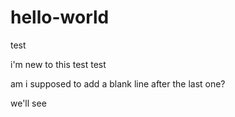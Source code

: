 # hello-world
test

i'm new to this
test test

am i supposed to add a blank line after the last one?

we'll see
